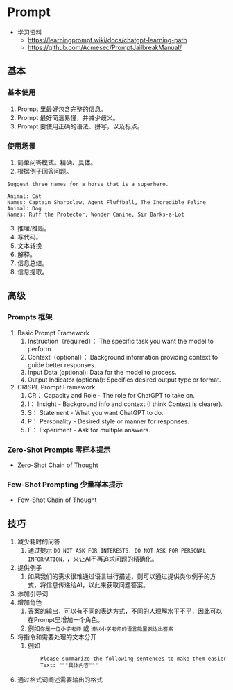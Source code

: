 # Prompt 
- 学习资料
    - https://learningprompt.wiki/docs/chatgpt-learning-path
    - https://github.com/Acmesec/PromptJailbreakManual/

## 基本
### 基本使用
1. Prompt 里最好包含完整的信息。
2. Prompt 最好简洁易懂，并减少歧义。
3. Prompt 要使用正确的语法、拼写，以及标点。
### 使用场景
1. 简单问答模式。精确、具体。
2. 根据例子回答问题。
```
Suggest three names for a horse that is a superhero.

Animal: Cat
Names: Captain Sharpclaw, Agent Fluffball, The Incredible Feline
Animal: Dog
Names: Ruff the Protector, Wonder Canine, Sir Barks-a-Lot
```
3. 推理/推断。
4. 写代码。
5. 文本转换
6. 解释。
7. 信息总结。
8. 信息提取。

## 高级
### Prompts 框架
1. Basic Prompt Framework
    1. Instruction（required）： The specific task you want the model to perform.
    2. Context（optional）： Background information providing context to guide better responses.
    3. Input Data (optional): Data for the model to process.
    4. Output Indicator (optional): Specifies desired output type or format.
2. CRISPE Prompt Framework
    1. CR： Capacity and Role - The role for ChatGPT to take on.
    2. I： Insight - Background info and context (I think Context is clearer).
    3. S： Statement - What you want ChatGPT to do.
    4. P： Personality - Desired style or manner for responses.
    5. E： Experiment - Ask for multiple answers.

### Zero-Shot Prompts 零样本提示
- Zero-Shot Chain of Thought
### Few-Shot Prompting 少量样本提示
- Few-Shot Chain of Thought

## 技巧
1. 减少耗时的问答
    1. 通过提示 `DO NOT ASK FOR INTERESTS. DO NOT ASK FOR PERSONAL INFORMATION.` ，来让AI不再追求问题的精确化。
2. 提供例子
    1. 如果我们的需求很难通过语言进行描述，则可以通过提供类似例子的方式，将信息传递给AI，以此来获取问题答案。
3. 添加引导词
4. 增加角色
    1. 答案的输出，可以有不同的表达方式，不同的人理解水平不平，因此可以在Prompt里增加一个角色。
    2. 例如`你是一位小学老师` 或 `请以小学老师的语言能里表达出答案`
5. 将指令和需要处理的文本分开
    1. 例如
        ```txt
            Please summarize the following sentences to make them easier to understand.
            Text: """具体内容"""
        ```
6. 通过格式词阐述需要输出的格式